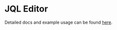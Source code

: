 # JQL Editor

Detailed docs and example usage can be found [here](https://atlaskit.atlassian.com/packages/jql/jql-editor).
